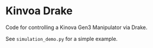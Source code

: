 # Kinvoa Drake

Code for controlling a Kinova Gen3 Manipulator via Drake.

See `simulation_demo.py` for a simple example.

